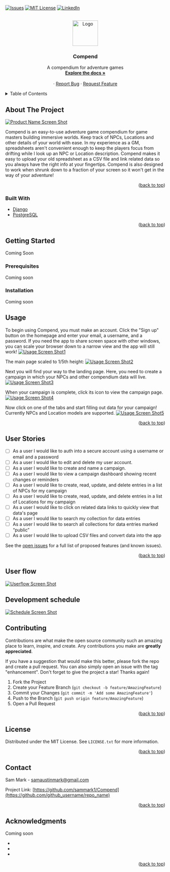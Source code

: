 <div id="top"></div>




[![Issues][issues-shield]][issues-url]
[![MIT License][license-shield]][license-url]
[![LinkedIn][linkedin-shield]][linkedin-url]



<!-- PROJECT LOGO -->
<br />
<div align="center">
  <a href="https://github.com/sammark1/Compend">
    <img src="images/logo.png" alt="Logo" width="80" height="80">
  </a>

<h3 align="center">Compend</h3>

  <p align="center">
    A compendium for adventure games
    <br />
    <a href="https://github.com/sammark1/Compend"><strong>Explore the docs »</strong></a>
    <br />
    <br />
<!--     <a href="https://www.youtube.com/watch?v=hjpF8ukSrvk">View Demo</a> -->
    ·
    <a href="https://github.com/sammark1/Compend/issues">Report Bug</a>
    ·
    <a href="https://github.com/sammark1/Compend/issues">Request Feature</a>
  </p>
</div>



<!-- TABLE OF CONTENTS -->
<details>
  <summary>Table of Contents</summary>
  <ol>
    <li>
      <a href="#about-the-project">About The Project</a>
      <ul>
        <li><a href="#built-with">Built With</a></li>
      </ul>
    </li>
    <li>
      <a href="#getting-started">Getting Started</a>
      <ul>
        <li><a href="#prerequisites">Prerequisites</a></li>
        <li><a href="#installation">Installation</a></li>
      </ul>
    </li>
    <li><a href="#usage">Usage</a></li>
    <li><a href="#user-stories">User Stories</a></li>
    <li><a href="#license">License</a></li>
    <li><a href="#contact">Contact</a></li>
    <li><a href="#acknowledgments">Acknowledgments</a></li>
  </ol>
</details>



<!-- ABOUT THE PROJECT -->
## About The Project

[![Product Name Screen Shot][product-screenshot]](https://example.com)

Compend is an easy-to-use adventure game compendium for game masters building immersive worlds. Keep track of NPCs, Locations and other details of your world with ease. In my experience as a GM, spreadsheets aren't convenient enough to keep the players focus from drifting while I look up an NPC or Location description. Compend makes it easy to upload your old spreadsheet as a CSV file and link related data so you always have the right info at your fingertips. 
Compend is also designed to work when shrunk down to a fraction of your screen so it won't get in the way of your adventure!

<p align="right">(<a href="#top">back to top</a>)</p>



### Built With

* [Django](https://www.djangoproject.com/)
* [PostgreSQL](https://www.postgresql.org/)

<p align="right">(<a href="#top">back to top</a>)</p>



<!-- GETTING STARTED -->
## Getting Started

Coming Soon

### Prerequisites

Coming soon

### Installation

Coming soon

## Usage

To begin using Compend, you must make an account. Click the "Sign up" button on the homepage and enter your email, a username, and a password. If you need the app to share screen space with other windows, you can scale your browser down to a narrow view and the app will still work!
[![Usage Screen Shot1][usage-screenshot1]](https://example.com)

The main page scaled to 1/5th height:
[![Usage Screen Shot2][usage-screenshot2]](https://example.com)

Next you will find your way to the landing page. Here, you need to create a campaign in which your NPCs and other compendium data will live.
[![Usage Screen Shot3][usage-screenshot3]](https://example.com)

When your campaign is complete, click its icon to view the campaign page.
[![Usage Screen Shot4][usage-screenshot4]](https://example.com)

Now click on one of the tabs and start filling out data for your campaign! Currently NPCs and Location models are supported.
[![Usage Screen Shot5][usage-screenshot5]](https://example.com)


<p align="right">(<a href="#top">back to top</a>)</p>




## User Stories

- [ ] As a user I would like to auth into a secure account using a username or email and a password
- [ ] As a user I would like to edit and delete my user account.
- [ ] As a user I would like to create and name a campaign.
- [ ] As a user I would like to view a campaign dashboard showing recent changes or reminders
- [ ] As a user I would like to create, read, update, and delete entries in a list of NPCs for my campaign
- [ ] As a user I would like to create, read, update, and delete entries in a list of Locations for my campaign
- [ ] As a user I would like to click on related data links to quickly view that data's page
- [ ] As a user I would like to search my collection for data entries
- [ ] As a user I would like to search all collections for data entries marked “public”
- [ ] As a user I would like to upload CSV files and convert data into the app

See the [open issues](https://github.com/sammark1/Compend/issues) for a full list of proposed features (and known issues).

<p align="right">(<a href="#top">back to top</a>)</p>


<!-- Work breakdown structure Pert diagram  -->

## User flow
[![Userflow Screen Shot][userflow-screenshot]](https://example.com)

## Development schedule
[![Schedule Screen Shot][schedule-screenshot]](https://example.com)

<!-- CONTRIBUTING -->
## Contributing

Contributions are what make the open source community such an amazing place to learn, inspire, and create. Any contributions you make are **greatly appreciated**.

If you have a suggestion that would make this better, please fork the repo and create a pull request. You can also simply open an issue with the tag "enhancement".
Don't forget to give the project a star! Thanks again!

1. Fork the Project
2. Create your Feature Branch (`git checkout -b feature/AmazingFeature`)
3. Commit your Changes (`git commit -m 'Add some AmazingFeature'`)
4. Push to the Branch (`git push origin feature/AmazingFeature`)
5. Open a Pull Request

<p align="right">(<a href="#top">back to top</a>)</p>



<!-- LICENSE -->
## License

Distributed under the MIT License. See `LICENSE.txt` for more information.

<p align="right">(<a href="#top">back to top</a>)</p>



<!-- CONTACT -->
## Contact

Sam Mark - samaustinmark@gmail.com

Project Link: [https://github.com/sammark1/Compend](https://github.com/github_username/repo_name)

<p align="right">(<a href="#top">back to top</a>)</p>



<!-- ACKNOWLEDGMENTS -->
## Acknowledgments

Coming soon
* []()
* []()
* []()

<p align="right">(<a href="#top">back to top</a>)</p>



<!-- MARKDOWN LINKS & IMAGES -->
<!-- https://www.markdownguide.org/basic-syntax/#reference-style-links -->
[issues-shield]: https://img.shields.io/github/issues/github_username/repo_name.svg?style=for-the-badge
[issues-url]: https://github.com/sammark1/Compend/issues
[license-shield]: https://img.shields.io/github/license/github_username/repo_name.svg?style=for-the-badge
[license-url]: https://github.com/sammark1/Compend/blob/main/LICENSE
[linkedin-shield]: https://img.shields.io/badge/-LinkedIn-black.svg?style=for-the-badge&logo=linkedin&colorB=555
[linkedin-url]: https://www.linkedin.com/in/sammarkdev/
[product-screenshot]: /ReadmeFiles/NarrowMainpage.png
[usage-screenshot1]: /ReadmeFiles/FullMainpage.png
[usage-screenshot2]: /ReadmeFiles/NarrowMainpage.png
[usage-screenshot3]: /ReadmeFiles/NarrowCampaigns.png
[usage-screenshot4]: /ReadmeFiles/NarrowCampaign.png
[usage-screenshot5]: /ReadmeFiles/NarrowCompendium.png
[userflow-screenshot]: /ReadmeFiles/CompendUserflow.png
[schedule-screenshot]: /ReadmeFiles/CompendSchedule.png
